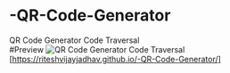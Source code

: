 # -QR-Code-Generator
 QR Code Generator Code Traversal
<br>
#Preview
![QR Code Generator Code Traversal](https://github.com/riteshvijayjadhav/-QR-Code-Generator/assets/121049948/f834c740-e446-45c6-973d-88370770a062)
[https://riteshvijayjadhav.github.io/-QR-Code-Generator/]

